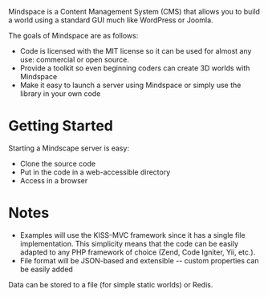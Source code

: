 Mindspace is a Content Management System (CMS) that allows you to build a world using a standard GUI much like WordPress or Joomla.

The goals of Mindspace are as follows:

* Code is licensed with the MIT license so it can be used for almost any use: commercial or open source.
* Provide a toolkit so even beginning coders can create 3D worlds with Mindspace
* Make it easy to launch a server using Mindspace or simply use the library in your own code

Getting Started
================

Starting a Mindscape server is easy:

* Clone the source code
* Put in the code in a web-accessible directory
* Access in a browser

Notes
=====

* Examples will use the KISS-MVC framework since it has a single file implementation. This simplicity means that the code can be easily adapted to any PHP framework of choice (Zend, Code Igniter, Yii, etc.).
* File format will be JSON-based and extensible -- custom properties can be easily added



Data can be stored to a file (for simple static worlds) or Redis.


